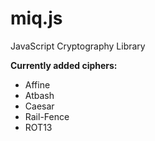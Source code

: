 # miq.js
JavaScript Cryptography Library

**Currently added ciphers:**

- Affine
- Atbash
- Caesar
- Rail-Fence
- ROT13